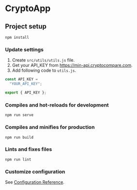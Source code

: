 # CryptoApp

## Project setup
```
npm install
```

### Update settings
1. Create `src/utils/utils.js` file.
2. Get your API_KEY from https://min-api.cryptocompare.com.
3. Add following code to `utils.js`.

```javascript
const API_KEY =
  "YOUR_API_KEY";

export { API_KEY };

```

### Compiles and hot-reloads for development
```
npm run serve
```

### Compiles and minifies for production
```
npm run build
```

### Lints and fixes files
```
npm run lint
```

### Customize configuration
See [Configuration Reference](https://cli.vuejs.org/config/).
